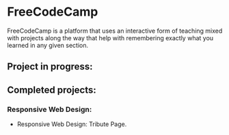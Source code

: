 # FreeCodeCamp

FreeCodeCamp is a platform that uses an interactive form of teaching mixed with projects along the way that help with remembering exactly what you learned in any given section.

## Project in progress:

## Completed projects:

### Responsive Web Design:

* Responsive Web Design: Tribute Page.

